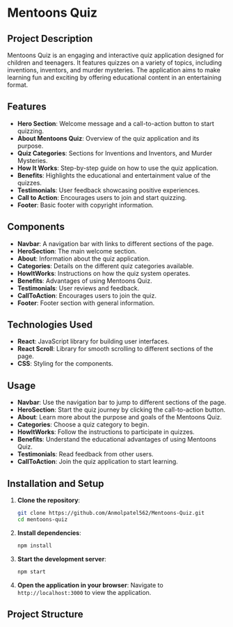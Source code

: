 # Mentoons Quiz

## Project Description

Mentoons Quiz is an engaging and interactive quiz application designed for children and teenagers. It features quizzes on a variety of topics, including inventions, inventors, and murder mysteries. The application aims to make learning fun and exciting by offering educational content in an entertaining format.

## Features

- **Hero Section**: Welcome message and a call-to-action button to start quizzing.
- **About Mentoons Quiz**: Overview of the quiz application and its purpose.
- **Quiz Categories**: Sections for Inventions and Inventors, and Murder Mysteries.
- **How It Works**: Step-by-step guide on how to use the quiz application.
- **Benefits**: Highlights the educational and entertainment value of the quizzes.
- **Testimonials**: User feedback showcasing positive experiences.
- **Call to Action**: Encourages users to join and start quizzing.
- **Footer**: Basic footer with copyright information.

## Components

- **Navbar**: A navigation bar with links to different sections of the page.
- **HeroSection**: The main welcome section.
- **About**: Information about the quiz application.
- **Categories**: Details on the different quiz categories available.
- **HowItWorks**: Instructions on how the quiz system operates.
- **Benefits**: Advantages of using Mentoons Quiz.
- **Testimonials**: User reviews and feedback.
- **CallToAction**: Encourages users to join the quiz.
- **Footer**: Footer section with general information.

## Technologies Used

- **React**: JavaScript library for building user interfaces.
- **React Scroll**: Library for smooth scrolling to different sections of the page.
- **CSS**: Styling for the components.


## Usage

- **Navbar**: Use the navigation bar to jump to different sections of the page.
- **HeroSection**: Start the quiz journey by clicking the call-to-action button.
- **About**: Learn more about the purpose and goals of the Mentoons Quiz.
- **Categories**: Choose a quiz category to begin.
- **HowItWorks**: Follow the instructions to participate in quizzes.
- **Benefits**: Understand the educational advantages of using Mentoons Quiz.
- **Testimonials**: Read feedback from other users.
- **CallToAction**: Join the quiz application to start learning.


## Installation and Setup

1. **Clone the repository**:
    ```bash
    git clone https://github.com/Anmolpatel562/Mentoons-Quiz.git
    cd mentoons-quiz
    ```

2. **Install dependencies**:
    ```bash
    npm install
    ```

3. **Start the development server**:
    ```bash
    npm start
    ```

4. **Open the application in your browser**:
    Navigate to `http://localhost:3000` to view the application.

## Project Structure

